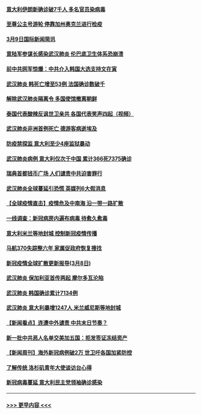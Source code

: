 #### [意大利伊朗新确诊破7千人 多名官员染病毒](../pages/prog202/a102795622.md?t=03100231) 
#### [至尊公主号游轮 停靠加州奥克兰进行检疫](../pages/prog202/a102795617.md?t=03100231) 
#### [3月9日国际新闻简讯](../pages/prog202/a102795348.md?t=03100231) 
#### [意陆军参谋长感染武汉肺炎 伦巴底卫生体系恐崩溃](../pages/prog202/a102795357.md?t=03100231) 
#### [前中共网军惊爆：中共介入韩国大选支持文在寅](../pages/prog202/a102795309.md?t=03100231) 
#### [武汉肺炎 韩死亡增至53例 法国确诊数破千](../pages/prog202/a102795174.md?t=03100231) 
#### [解除武汉肺炎隔离令 多国使馆撤离朝鲜](../pages/prog202/a102795296.md?t=03100231) 
#### [泰国代表酸辣反讽世卫亲共 各国代表笑声四起（视频）](../pages/prog202/a102795051.md?t=03100231) 
#### [武汉肺炎非洲首例死亡 德游客病逝埃及](../pages/prog202/a102795189.md?t=03100231) 
#### [防疫禁探监 意大利至少4座监狱暴动](../pages/prog202/a102795143.md?t=03100231) 
#### [武汉肺炎病例 意大利仅次于中国 累计366死7375确诊](../pages/prog202/a102795127.md?t=03100231) 
#### [瑞典首都钱币广场 人们谴责中共迫害罪行](../pages/prog202/a102795131.md?t=03100231) 
#### [武汉肺炎全球蔓延引恐慌 英媒列6大假消息](../pages/prog202/a102794910.md?t=03100231) 
#### [【全球疫情直击】疫情危及中南海 沿一带一路扩散](../pages/prog202/a102794985.md?t=03100231) 
#### [一线调查：新冠病房内遍布病毒 待愈久愈毒](../pages/prog202/a102794885.md?t=03100231) 
#### [意大利米兰等地封城 控制新冠疫情传播](../pages/prog202/a102794919.md?t=03100231) 
#### [马航370失踪整六年 家属促政府恢复搜找](../pages/prog202/a102794906.md?t=03100231) 
#### [新冠疫情全球扩散更新报导(3月8日)](../pages/prog202/a102794904.md?t=03100231) 
#### [武汉肺炎 保加利亚首传两起 摩尔多瓦沦陷](../pages/prog202/a102794845.md?t=03100231) 
#### [武汉肺炎 韩国确诊累计7134例](../pages/prog202/a102794726.md?t=03100231) 
#### [武汉肺炎 意大利暴增1247人 米兰威尼斯等地封城](../pages/prog202/a102794689.md?t=03100231) 
#### [【新闻看点】连遭中外谴责 中共末日节奏？](../pages/prog202/a102794677.md?t=03100231) 
#### [新一批中共恶人名单交美加五国：拒发签证冻结资产](../pages/prog202/a102794665.md?t=03100231) 
#### [【新闻周刊】海外新冠病例破2万 世卫吁各国加紧防控](../pages/prog202/a102794613.md?t=03100231) 
#### [了解传统 洛杉矶青年大使谈访台心得](../pages/prog202/a102794378.md?t=03100231) 
#### [新冠病毒蔓延 意大利民主党领袖确诊感染](../pages/prog202/a102794368.md?t=03100231) 

----
#### [ >>> 更早内容 <<< ](../indexes/prog202-earlier.md)
